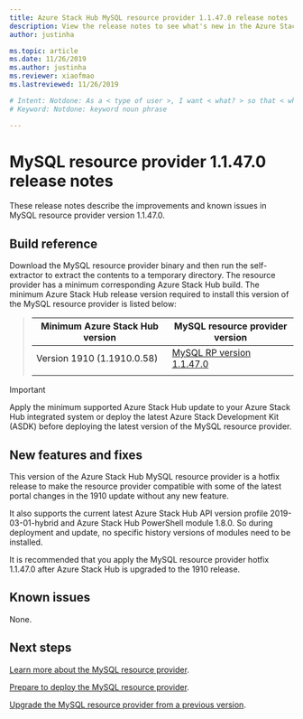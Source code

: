 ```yaml
---
title: Azure Stack Hub MySQL resource provider 1.1.47.0 release notes 
description: View the release notes to see what's new in the Azure Stack Hub MySQL resource provider 1.1.47.0 update.
author: justinha

ms.topic: article
ms.date: 11/26/2019
ms.author: justinha
ms.reviewer: xiaofmao
ms.lastreviewed: 11/26/2019

# Intent: Notdone: As a < type of user >, I want < what? > so that < why? >
# Keyword: Notdone: keyword noun phrase

---
```



# MySQL resource provider 1.1.47.0 release notes

These release notes describe the improvements and known issues in MySQL resource provider version 1.1.47.0.

## Build reference
Download the MySQL resource provider binary and then run the self-extractor to extract the contents to a temporary directory. The resource provider has a minimum corresponding Azure Stack Hub build. The minimum Azure Stack Hub release version required to install this version of the MySQL resource provider is listed below:

> |Minimum Azure Stack Hub version|MySQL resource provider version|
> |-----|-----|
> |Version 1910 (1.1910.0.58)|[MySQL RP version 1.1.47.0](https://aka.ms/azurestackmysqlrp11470)|  
> |     |     |

> [!IMPORTANT]
> Apply the minimum supported Azure Stack Hub update to your Azure Stack Hub integrated system or deploy the latest Azure Stack Development Kit (ASDK) before deploying the latest version of the MySQL resource provider.

## New features and fixes

This version of the Azure Stack Hub MySQL resource provider is a hotfix release to make the resource provider compatible with some of the latest portal changes in the 1910 update without any new feature.

It also supports the current latest Azure Stack Hub API version profile 2019-03-01-hybrid and Azure Stack Hub PowerShell module 1.8.0. So during deployment and update, no specific history versions of modules need to be installed.

It is recommended that you apply the MySQL resource provider hotfix 1.1.47.0 after Azure Stack Hub is upgraded to the 1910 release.

## Known issues

None.

## Next steps
[Learn more about the MySQL resource provider](azure-stack-mysql-resource-provider.md).

[Prepare to deploy the MySQL resource provider](azure-stack-mysql-resource-provider-deploy.md#prerequisites).

[Upgrade the MySQL resource provider from a previous version](azure-stack-mysql-resource-provider-update.md). 
